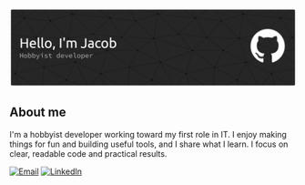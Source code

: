 <p align="center">
  <img src="./github-header-banner.png" alt="Jacob Mollan header banner">
</p>

## About me

I'm a hobbyist developer working toward my first role in IT. I enjoy making things for fun and building useful tools, and I share what I learn. I focus on clear, readable code and practical results.

<p>
  <a href="mailto:jacobhmollan@gmail.com"><img alt="Email" src="https://img.shields.io/badge/Email-Contact-2ea043?logo=gmail&logoColor=white"></a>
  <a href="https://linkedin.com/in/jacobmollan"><img alt="LinkedIn" src="https://img.shields.io/badge/LinkedIn-Connect-0A66C2?logo=linkedin&logoColor=white"></a>
</p>
